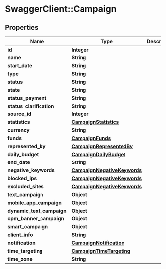 # SwaggerClient::Campaign

## Properties
Name | Type | Description | Notes
------------ | ------------- | ------------- | -------------
**id** | **Integer** |  | [optional] 
**name** | **String** |  | [optional] 
**start_date** | **String** |  | [optional] 
**type** | **String** |  | [optional] 
**status** | **String** |  | [optional] 
**state** | **String** |  | [optional] 
**status_payment** | **String** |  | [optional] 
**status_clarification** | **String** |  | [optional] 
**source_id** | **Integer** |  | [optional] 
**statistics** | [**CampaignStatistics**](CampaignStatistics.md) |  | [optional] 
**currency** | **String** |  | [optional] 
**funds** | [**CampaignFunds**](CampaignFunds.md) |  | [optional] 
**represented_by** | [**CampaignRepresentedBy**](CampaignRepresentedBy.md) |  | [optional] 
**daily_budget** | [**CampaignDailyBudget**](CampaignDailyBudget.md) |  | [optional] 
**end_date** | **String** |  | [optional] 
**negative_keywords** | [**CampaignNegativeKeywords**](CampaignNegativeKeywords.md) |  | [optional] 
**blocked_ips** | [**CampaignNegativeKeywords**](CampaignNegativeKeywords.md) |  | [optional] 
**excluded_sites** | [**CampaignNegativeKeywords**](CampaignNegativeKeywords.md) |  | [optional] 
**text_campaign** | **Object** |  | [optional] 
**mobile_app_campaign** | **Object** |  | [optional] 
**dynamic_text_campaign** | **Object** |  | [optional] 
**cpm_banner_campaign** | **Object** |  | [optional] 
**smart_campaign** | **Object** |  | [optional] 
**client_info** | **String** |  | [optional] 
**notification** | [**CampaignNotification**](CampaignNotification.md) |  | [optional] 
**time_targeting** | [**CampaignTimeTargeting**](CampaignTimeTargeting.md) |  | [optional] 
**time_zone** | **String** |  | [optional] 

